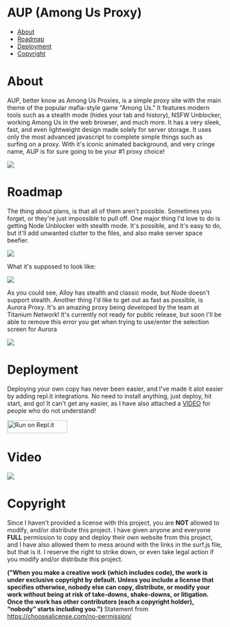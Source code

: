 <h1>AUP (Among Us Proxy)</h1>

* [About](#about)
* [Roadmap](#roadmap)
* [Deployment](#deployment)
* [Copyright](#copyright)

# About
AUP, better know as Among Us Proxies, is a simple proxy site with the main theme of the popular mafia-style game "Among Us." It features modern tools such as a stealth mode (hides your tab and history), NSFW Unblocker, working Among Us in the web browser, and much more. It has a very sleek, fast, and even lightweight design made solely for server storage. It uses only the most advanced javascript to complete simple things such as surfing on a proxy. With it's iconic animated background, and very cringe name, AUP is for sure going to be your #1 proxy choice!

<image src="images/ss-1.png">
  
# Roadmap
The thing about plans, is that all of them aren't possible. Sometimes you forget, or they're just impossible to pull off. One major thing I'd love to do is getting Node Unblocker with stealth mode. It's possible, and it's easy to do, but it'll add unwanted clutter to the files, and also make server space beefier.

<image src="images/ss-3.png">

What it's supposed to look like: 

<image src="images/ss-4.png">

As you could see, Alloy has stealth and classic mode, but Node doesn't support stealth. Another thing I'd like to get out as fast as possible, is Aurora Proxy. It's an amazing proxy being developed by the team at Titanium Network! It's currently not ready for public release, but soon I'll be able to remove this error you get when trying to use/enter the selection screen for Aurora

<image src="images/ss-2.png">

# Deployment
Deploying your own copy has never been easier, and I've made it alot easier by adding repl.it integrations. No need to install anything, just deploy, hit start, and go! It can't get any easier, as I have also attached a [VIDEO](#video) for people who do not understand!

<a href="https://repl.it/github/voept/AUP-Reborn" title="Run on Repl.it"><img alt="Run on Repl.it" src="https://sys32.dev/assets/src/media/replit.svg" width="140" height="30"><img></a>

# Video

<image src="images/video.gif">
  
# Copyright
Since I haven't provided a license with this project, you are <strong>NOT</strong> allowed to modify, and/or distribute this project. I have given anyone and everyone <strong>FULL</strong> permission to copy and deploy their own website from this project, and I have also allowed them to mess around with the links in the surf.js file, but that is it. I reserve the right to strike down, or even take legal action if you modify and/or distribute this project. 

<strong>("When you make a creative work (which includes code), the work is under exclusive copyright by default. Unless you include a license that specifies otherwise, nobody else can copy, distribute, or modify your work without being at risk of take-downs, shake-downs, or litigation. Once the work has other contributors (each a copyright holder), “nobody” starts including you.")</strong> Statement from https://choosealicense.com/no-permission/
